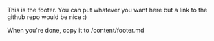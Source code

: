 This is the footer. You can put whatever you want here but a link to the github repo would be nice :)

When you're done, copy it to /content/footer.md